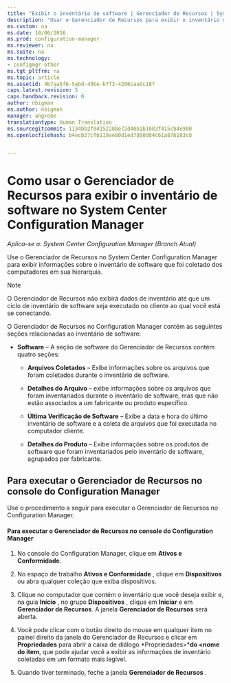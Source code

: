 ```yaml
---
title: "Exibir o inventário de software | Gerenciador de Recursos | System Center Configuration Manager"
description: "Usar o Gerenciador de Recursos para exibir o inventário de software no System Center Configuration Manager."
ms.custom: na
ms.date: 10/06/2016
ms.prod: configuration-manager
ms.reviewer: na
ms.suite: na
ms.technology:
- configmgr-other
ms.tgt_pltfrm: na
ms.topic: article
ms.assetid: 4b7aa5f6-5ebd-49be-b7f3-4206caadc187
caps.latest.revision: 5
caps.handback.revision: 0
author: nbigman
ms.author: nbigman
manager: angrobe
translationtype: Human Translation
ms.sourcegitcommit: 1134bb2f04152288e72d40b1b1083f415cb4e900
ms.openlocfilehash: b4ecb27cfb119ae80d1ed7d90d84c61a87b183c8


---
```

# <a name="how-to-use-resource-explorer-to-view-software-inventory-in-system-center-configuration-manager"></a>Como usar o Gerenciador de Recursos para exibir o inventário de software no System Center Configuration Manager

*Aplica-se a: System Center Configuration Manager (Branch Atual)*

Use o Gerenciador de Recursos no System Center Configuration Manager para exibir informações sobre o inventário de software que foi coletado dos computadores em sua hierarquia.  

> [!NOTE]  
>  O Gerenciador de Recursos não exibirá dados de inventário até que um ciclo de inventário de software seja executado no cliente ao qual você está se conectando.  

 O Gerenciador de Recursos no Configuration Manager contém as seguintes seções relacionadas ao inventário de software:  

-   **Software** – A seção de software do Gerenciador de Recursos contém quatro seções:  

    -   **Arquivos Coletados** – Exibe informações sobre os arquivos que foram coletados durante o inventário de software.  

    -   **Detalhes do Arquivo** – exibe informações sobre os arquivos que foram inventariados durante o inventário de software, mas que não estão associados a um fabricante ou produto específico.  

    -   **Última Verificação de Software** – Exibe a data e hora do último inventário de software e a coleta de arquivos que foi executada no computador cliente.  

    -   **Detalhes do Produto** – Exibe informações sobre os produtos de software que foram inventariados pelo inventário de software, agrupados por fabricante.  

## <a name="to-run-resource-explorer-from-the-configuration-manager-console"></a>Para executar o Gerenciador de Recursos no console do Configuration Manager  
 Use o procedimento a seguir para executar o Gerenciador de Recursos no Configuration Manager.  

#### <a name="to-run-resource-explorer-from-the-configuration-manager-console"></a>Para executar o Gerenciador de Recursos no console do Configuration Manager  

1.  No console do Configuration Manager, clique em **Ativos e Conformidade**.  

2.  No espaço de trabalho **Ativos e Conformidade** , clique em **Dispositivos** ou abra qualquer coleção que exiba dispositivos.  

3.  Clique no computador que contém o inventário que você deseja exibir e, na guia **Início** , no grupo **Dispositivos** , clique em **Iniciar** e em **Gerenciador de Recursos**. A janela **Gerenciador de Recursos** será aberta.  

4.  Você pode clicar com o botão direito do mouse em qualquer item no painel direito da janela do Gerenciador de Recursos e clicar em **Propriedades** para abrir a caixa de diálogo *Propriedades\>***do <nome do item**, que pode ajudar você a exibir as informações de inventário coletadas em um formato mais legível.  

5.  Quando tiver terminado, feche a janela **Gerenciador de Recursos** .  



<!--HONumber=Nov16_HO1-->


